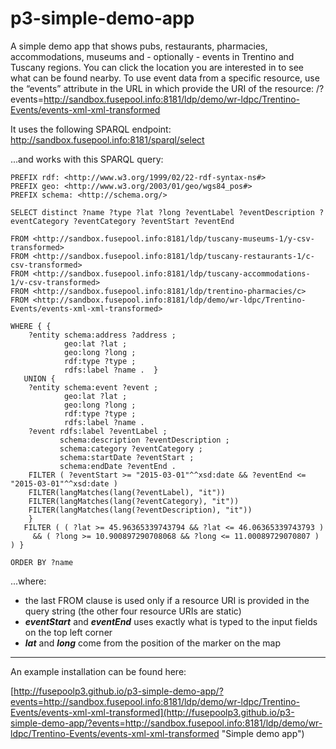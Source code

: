 # p3-simple-demo-app
A simple demo app that shows pubs, restaurants, pharmacies, accommodations, museums and - optionally - events in Trentino and Tuscany regions.
You can click the location you are interested in to see what can be found nearby. To use event data from a specific resource, use the “events” attribute in the URL in which provide the URI of the resource:
<app URL>/?events=http://sandbox.fusepool.info:8181/ldp/demo/wr-ldpc/Trentino-Events/events-xml-xml-transformed

It uses the following SPARQL endpoint: http://sandbox.fusepool.info:8181/sparql/select

...and works with this SPARQL  query:

```
PREFIX rdf: <http://www.w3.org/1999/02/22-rdf-syntax-ns#>
PREFIX geo: <http://www.w3.org/2003/01/geo/wgs84_pos#>
PREFIX schema: <http://schema.org/>

SELECT distinct ?name ?type ?lat ?long ?eventLabel ?eventDescription ?eventCategory ?eventCategory ?eventStart ?eventEnd

FROM <http://sandbox.fusepool.info:8181/ldp/tuscany-museums-1/y-csv-transformed>
FROM <http://sandbox.fusepool.info:8181/ldp/tuscany-restaurants-1/c-csv-transformed>
FROM <http://sandbox.fusepool.info:8181/ldp/tuscany-accommodations-1/v-csv-transformed>
FROM <http://sandbox.fusepool.info:8181/ldp/trentino-pharmacies/c>
FROM <http://sandbox.fusepool.info:8181/ldp/demo/wr-ldpc/Trentino-Events/events-xml-xml-transformed>

WHERE { { 
	?entity schema:address ?address ;
  			geo:lat ?lat ;
			geo:long ?long ;
			rdf:type ?type ;
			rdfs:label ?name .	}
   UNION {
 	?entity schema:event ?event ;
 			geo:lat ?lat ;
 			geo:long ?long ;
 			rdf:type ?type ;
 			rdfs:label ?name . 
	?event rdfs:label ?eventLabel ;
 		   schema:description ?eventDescription ;
 		   schema:category ?eventCategory ;
 		   schema:startDate ?eventStart ;
 		   schema:endDate ?eventEnd .
 	FILTER ( ?eventStart >= "2015-03-01"^^xsd:date && ?eventEnd <= "2015-03-01"^^xsd:date )
 	FILTER(langMatches(lang(?eventLabel), "it"))
 	FILTER(langMatches(lang(?eventCategory), "it"))
 	FILTER(langMatches(lang(?eventDescription), "it"))
 	}
   FILTER ( ( ?lat >= 45.96365339743794 && ?lat <= 46.06365339743793 )
  	 && ( ?long >= 10.900897290708068 && ?long <= 11.00089729070807 ) ) }

ORDER BY ?name
```

...where:
* the last FROM clause is used only if a resource URI is provided in the query string (the other four resource URIs are static)
* **_eventStart_** and **_eventEnd_** uses exactly what is typed to the input fields on the top left corner
* **_lat_** and **_long_** come from the position of the marker on the map

---

An example installation can be found here:

[http://fusepoolp3.github.io/p3-simple-demo-app/?events=http://sandbox.fusepool.info:8181/ldp/demo/wr-ldpc/Trentino-Events/events-xml-xml-transformed](http://fusepoolp3.github.io/p3-simple-demo-app/?events=http://sandbox.fusepool.info:8181/ldp/demo/wr-ldpc/Trentino-Events/events-xml-xml-transformed "Simple demo app")
